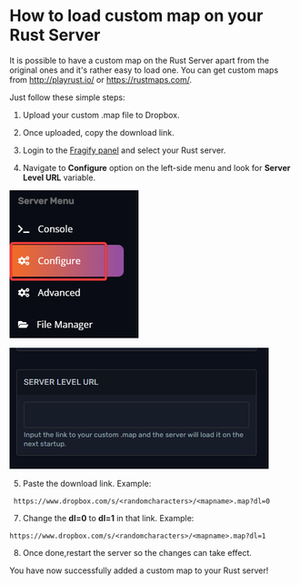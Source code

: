 # How to load custom map on your Rust Server

It is possible to have a custom map on the Rust Server apart from the original ones and it's rather easy to load one. You can get custom maps from http://playrust.io/
or https://rustmaps.com/.

Just follow these simple steps:

1.  Upload your custom .map file to Dropbox.

2.  Once uploaded, copy the download link.

3.  Login to the [Fragify panel](https://panel.fragify.net/auth/login) and select your Rust server.

4.  Navigate to **Configure** option on the left-side menu and look for **Server Level URL** variable.

![Configure](images/configure.png)

![Server Level URL](images/server-lvl-url.png)

5.  Paste the download link. Example:
``` 
 https://www.dropbox.com/s/<randomcharacters>/<mapname>.map?dl=0
```
7.  Change the **dl=0** to **dl=1** in that link.  Example: 
```
https://www.dropbox.com/s/<randomcharacters>/<mapname>.map?dl=1
```
8.  Once done,restart the server so the changes can take effect.

You have now successfully added a custom map to your Rust server!